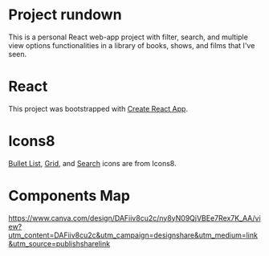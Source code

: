 # Project rundown

This is a personal React web-app project with filter, search, and multiple view options functionalities in a library of books, shows, and films that I've seen. 

# React

This project was bootstrapped with [Create React App](https://github.com/facebook/create-react-app).


# Icons8
[Bullet List](https://icons8.com/icon/78975/bullet-list), [Grid](https://icons8.com/icon/115265/grid-2), and [Search](https://icons8.com/icon/59878/search) icons are from Icons8.

# Components Map

https://www.canva.com/design/DAFiiv8cu2c/ny8yN09QjVBEe7Rex7K_AA/view?utm_content=DAFiiv8cu2c&utm_campaign=designshare&utm_medium=link&utm_source=publishsharelink
